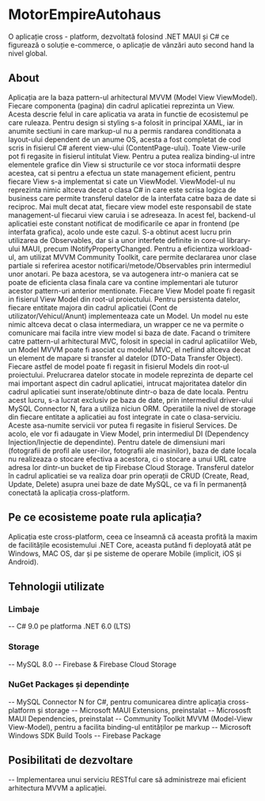 ﻿# MotorEmpireAutohaus
O aplicație cross - platform, dezvoltată folosind .NET MAUI și C# ce figurează o soluție e-commerce, o aplicație de vânzări auto second hand la nivel global.

## About
 Aplicația are la baza pattern-ul arhitectural MVVM (Model View ViewModel).
 Fiecare componenta (pagina) din cadrul aplicatiei reprezinta un View. Acesta descrie felul in care aplicatia va arata in functie de ecosistemul pe care ruleaza. Pentru design si styling s-a folosit in principal XAML, iar in anumite sectiuni in care markup-ul nu a permis randarea conditionata a layout-ului dependent de un anume OS, acesta a fost completat de cod scris in fisierul C# aferent view-ului (ContentPage-ului). Toate View-urile pot fi regasite in fisierul intitulat View.
 Pentru a putea realiza binding-ul intre elementele grafice din View si structurile ce vor stoca informatii despre acestea, cat si pentru a efectua un state management eficient, pentru fiecare View s-a implementat si cate un ViewModel. ViewModel-ul nu reprezinta nimic altceva decat o clasa C# in care este scrisa logica de business care permite transferul datelor de la interfata catre baza de date si reciproc. Mai mult decat atat, fiecare view model este responsabil de state management-ul fiecarui view caruia i se adreseaza. In acest fel, backend-ul aplicatiei este constant notificat de modificarile ce apar in frontend (pe interfata grafica), acolo unde este cazul. S-a obtinut acest lucru prin utilizarea de Observables, dar si a unor interfete definite in core-ul library-ului MAUI, precum INotifyPropertyChanged. Pentru a eficientiza workload-ul, am utilizat MVVM Community Toolkit, care permite declararea unor clase partiale si referirea acestor notificari/metode/Observables prin intermediul unor anotari. Pe baza acestora, se va autogenera intr-o maniera cat se poate de eficienta clasa finala care va contine implementari ale tuturor acestor pattern-uri anterior mentionate. Fiecare View Model poate fi regasit in fisierul View Model din root-ul proiectului.
 Pentru persistenta datelor, fiecare entitate majora din cadrul aplicatiei (Cont de utilizator/Vehicul/Anunt) implementeaza cate un Model. Un model nu este nimic altceva decat o clasa intermediara, un wrapper ce ne va permite o comunicare mai facila intre view model si baza de date. Facand o trimitere catre pattern-ul arhitectural MVC, folosit in special in cadrul aplicatiilor Web, un Model MVVM poate fi asociat cu modelul MVC, el nefiind altceva decat un element de mapare si transfer al datelor (DTO-Data Transfer Object). Fiecare astfel de model poate fi regasit in fisierul Models din root-ul proiectului.
 Prelucrarea datelor stocate in modele reprezinta de departe cel mai important aspect din cadrul aplicatiei, intrucat majoritatea datelor din cadrul aplicatiei sunt inserate/obtinute dintr-o baza de date locala. Pentru acest lucru, s-a lucrat exclusiv pe baza de date, prin intermediul driver-ului MySQL Connector N, fara a utiliza niciun ORM. Operatiile la nivel de storage din fiecare entitate a aplicatiei au fost integrate in cate o clasa-serviciu. Aceste asa-numite servicii vor putea fi regasite in fisierul Services. De acolo, ele vor fi adaugate in View Model, prin intermediul DI (Dependency Injection/Injectie de dependinte).
 Pentru datele de dimensiuni mari (fotografii de profil ale user-ilor, fotografii ale masinilor), baza de date locala nu realizeaza o stocare efectiva a acestora, ci o stocare a unui URL catre adresa lor dintr-un bucket de tip Firebase Cloud Storage.
Transferul datelor în cadrul aplicatiei se va realiza doar prin operații de CRUD (Create, Read, Update, Delete) asupra unei baze de date MySQL, ce va fi în permanență conectată la aplicația cross-platform.

## Pe ce ecosisteme poate rula aplicația?
Aplicația este cross-platform, ceea ce înseamnă că aceasta profită la maxim de facilitățile ecosistemului .NET Core, aceasta putând fi deployată atât pe Windows, MAC OS, dar și pe sisteme de operare Mobile (implicit, iOS și Android).

## Tehnologii utilizate
### Limbaje
-- C# 9.0 pe platforma .NET 6.0 (LTS)

### Storage
-- MySQL 8.0
-- Firebase & Firebase Cloud Storage

### NuGet Packages și dependințe
-- MySQL Connector N for C#, pentru comunicarea dintre aplicația cross-platform și storage
-- Microsoft MAUI Extensions, preinstalat
-- Micrososft MAUI Dependencies, preinstalat
-- Community Toolkit MVVM (Model-View View-Model), pentru a facilita binding-ul entităților pe markup
-- Microsoft Windows SDK Build Tools
-- Firebase Package

## Posibilitati de dezvoltare
-- Implementarea unui serviciu RESTful care să administreze mai eficient arhitectura MVVM a aplicației.